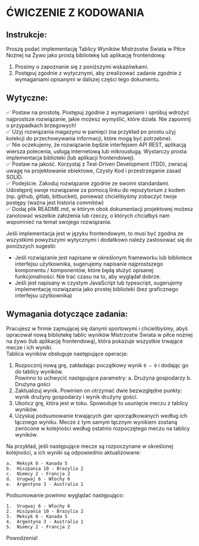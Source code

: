 # ĆWICZENIE Z KODOWANIA
 
## Instrukcje: 
 
Proszę podać implementację Tablicy Wyników Mistrzostw Świata w Piłce Nożnej na Żywo jako prostą bibliotekę lub aplikację frontendową:  
1.	Prosimy o zapoznanie się z poniższymi wskazówkami.  
2.	Postępuj zgodnie z wytycznymi, aby zrealizować zadanie zgodnie z wymaganiami opisanymi w dalszej części tego dokumentu.  
 
## Wytyczne: 
 
✅ Postaw na prostotę. Postępuj zgodnie z wymaganiami i spróbuj wdrożyć najprostsze rozwiązanie, jakie możesz wymyślić, które działa. Nie zapomnij o przypadkach brzegowych!  
✅ Użyj rozwiązania magazynu w pamięci (na przykład po prostu użyj kolekcji do przechowywania informacji, które mogą być potrzebne).  
✅ Nie oczekujemy, że rozwiązanie będzie interfejsem API REST, aplikacją wiersza polecenia, usługą internetową lub mikrousługą. Wystarczy prosta implementacja biblioteki (lub aplikacji frontendowej).  
✅ Postaw na jakość. Korzystaj z Test-Driven Development (TDD), zwracaj uwagę na projektowanie obiektowe, Czysty Kod i przestrzeganie zasad SOLID.   
✅ Podejście. Zakoduj rozwiązanie zgodnie ze swoimi standardami. Udostępnij swoje rozwiązanie za pomocą linku do repozytorium z kodem (np. github, gitlab, bitbucket), ponieważ chcielibyśmy zobaczyć twoje postępy (ważna jest historia commitów)  
✅ Dodaj plik README.md, w którym obok dokumentacji projektowej możesz zanotować wszelkie założenia lub rzeczy, o których chciałbyś nam wspomnieć na temat swojego rozwiązania.  
 
Jeśli implementacja jest w języku frontendowym, to musi być zgodna ze wszystkimi powyższymi wytycznymi i dodatkowo należy zastosować się do poniższych sugestii:  
- Jeśli rozwiązanie jest napisane w określonym frameworku lub bibliotece interfejsu użytkownika, sugerujemy napisanie najprostszego komponentu / komponentów, które będą służyć opisanej funkcjonalności. Nie trać czasu na to, aby wyglądał dobrze.  
- Jeśli jest napisany w czystym JavaScript lub typescript, sugerujemy implementację rozwiązania jako prostej biblioteki (bez graficznego interfejsu użytkownika)  
 
## Wymagania dotyczące zadania: 
 
Pracujesz w firmie zajmującej się danymi sportowymi i chcielibyśmy, abyś opracował nową bibliotekę tablic wyników Mistrzostw Świata w piłce nożnej na żywo (lub aplikację frontendową), która pokazuje wszystkie trwające mecze i ich wyniki.  
Tablica wyników obsługuje następujące operacje:  
1. Rozpocznij nową grę, zakładając początkowy wynik `0 – 0` i dodając go do tablicy wyników.  
   Powinno to uchwycić następujące parametry: 
   a. Drużyna gospodarzy 
   b. Drużyna gości 
2.	Zaktualizuj wynik. Powinien on otrzymać dwie bezwzględne punkty: wynik drużyny gospodarzy i wynik drużyny gości.  
3.	Ukończ grę, która jest w toku. Spowoduje to usunięcie meczu z tablicy wyników. 
4.	Uzyskaj podsumowanie trwających gier uporządkowanych według ich łącznego wyniku. Mecze z tym samym łącznym wynikiem zostaną zwrócone w kolejności według ostatnio rozpoczętego meczu na tablicy wyników.  
 
Na przykład, jeśli następujące mecze są rozpoczynane w określonej kolejności, a ich wyniki są odpowiednio aktualizowane: 

    a.	Meksyk 0 - Kanada 5 
    b.	Hiszpania 10 - Brazylia 2 
    c.	Niemcy 2 - Francja 2 
    d.	Urugwaj 6 - Włochy 6 
    e.	Argentyna 3 - Australia 1 
 
Podsumowanie powinno wyglądać następująco: 

    1.	Urugwaj 6 - Włochy 6 
    2.	Hiszpania 10 - Brazylia 2 
    3.	Meksyk 0 - Kanada 5 
    4.	Argentyna 3 - Australia 1 
    5.	Niemcy 2 - Francja 2 
 
Powodzenia! 
